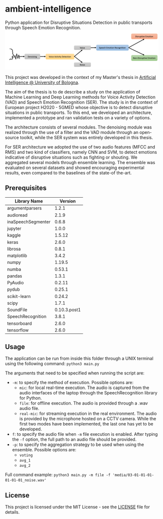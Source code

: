 # ambient-intelligence
Python application for Disruptive Situations Detection in public transports through Speech Emotion Recognition. 
![methodology](images/proposed_methodology.png)

This project was developed in the context of my Master's thesis in [Artificial Intelligence @ University of Bologna](https://corsi.unibo.it/2cycle/artificial-intelligence). 

The aim of the thesis is to de describe a study on the
application of Machine Learning and Deep Learning methods for Voice Activity Detection (VAD) and Speech Emotion Recognition (SER). 
The study is in the context of European project H2020 - 5GMED whose objective is to detect disruptive situations in 
public transports. To this end, we developed an architecture,  implemented a prototype and ran validation tests 
on a variety of options.

The architecture consists of several modules. 
The denoising module was realized through the use of a filter and the VAD module through an open-source toolkit, 
while the SER system was entirely developed in this thesis. 

For SER architecture we adopted the use of two audio features (MFCC and RMS) and two kind of classifiers, 
namely CNN and SVM, to detect emotions indicative  of disruptive situations such as fighting or shouting. 
We aggregated several models through ensemble learning. The ensemble was evaluated on several datasets and showed 
encouraging experimental results, even compared to the baselines of the state-of the-art.

## Prerequisites
**Library Name** | **Version**                         
---------------------------|----------------------------------------------
 argumentparsers           | 1.2.1                                        
 audioread                 | 2.1.9                                        
 inaSpeechSegmenter        | 0.6.8                                        
 jupyter                   | 1.0.0                                        
 kaggle                    | 1.5.12                                       
 keras                     | 2.6.0                                        
 librosa                   | 0.8.1                                        
 matplotlib                | 3.4.2                                        
 numpy                     | 1.19.5                                       
 numba                     | 0.53.1                                       
 pandas                    | 1.3.1                                        
 PyAudio                   | 0.2.11                                       
 pydub                     | 0.25.1                                       
 scikit-learn              | 0.24.2                                       
 scipy                     | 1.7.1                                        
 SoundFile                 | 0.10.3.post1                                 
 SpeechRecognition         | 3.8.1                                        
 tensorboard               | 2.6.0                                        
 tensorflow                | 2.6.0                                        
                            

## Usage
The application can be run from inside this folder through a UNIX terminal using the following command: `python3 main.py`

The arguments that need to be specified when running the script are:
- `-m`: to specify the method of execution. Possible options are:
  - `mic`: for local real-time execution. The audio is captured from the audio
interfaces of the laptop through the SpeechRecognition library for Python.
  - `file`: for offline execution. The audio is provided through a .wav audio file.
  - `real-mic`: for streaming execution in the real environment. The audio is provided by the microphone hosted on a CCTV camera. While the first two modes have been implemented, the last one has yet to be developed.
- `f`: to specify the audio file when `-m` file execution is enabled. After typing the `-f` option, the full path to an audio file should be provided.
- `-p`: to specify the aggregation strategy to be used when using the ensemble. Possible options are:
  - `voting`
  - `avg_1`
  - `avg_2`

Full command example: `python3 main.py -m file -f 'media/03-01-01-01-01-01-01_noise.wav'`

## License
This project is licensed under the MIT License - see the [LICENSE](https://github.com/helemanc/ambient-intelligence/blob/main/LICENSE) file for details.